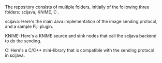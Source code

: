 The repository consists of multiple folders, initially of the following three folders: scijava, KNIME, C .

scijava: Here's the main Java implementation of the image sending protocol, and a sample Fiji plugin.

KNIME: Here's a KNIME source and sink nodes that call the scijava backend to do the sending.

C: Here's a C/C++ mini-library that is compatible with the sending protocol in scijava.
